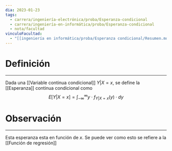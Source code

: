 ```yaml
---
dia: 2023-01-23
tags:
  - carrera/ingeniería-electrónica/proba/Esperanza-condicional
  - carrera/ingeniería-en-informática/proba/Esperanza-condicional
  - nota/facultad
vinculoFacultad:
  - "[[ingeniería en informática/proba/Esperanza condicional/Resumen.md]]"
---
```

# Definición
---
Dada una [[Variable continua condicional]] $Y|X = x$, se define la [[Esperanza]] continua condicional como $$E[Y|X = x] = \int_{-\infty}^{\infty} y \cdot f_{Y|X = x}(y) \cdot dy$$

# Observación
---
Esta esperanza esta en función de $x$. Se puede ver como esto se refiere a la [[Función de regresión]]